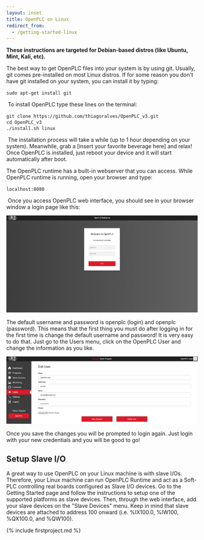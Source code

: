```yaml
---
layout: inset
title: OpenPLC on Linux
redirect_from:
  - /getting-started-linux
---
```


**These instructions are targeted for Debian-based distros (like Ubuntu, Mint, Kali, etc).**

The best way to get OpenPLC files into your system is by using git. Usually, git comes pre-installed on most Linux distros. If for some reason you don't have git installed on your system, you can install it by typing:

```
sudo apt-get install git
```

​
To install OpenPLC type these lines on the terminal:

```
git clone https://github.com/thiagoralves/OpenPLC_v3.git
cd OpenPLC_v3
./install.sh linux
```
​
The installation process will take a while (up to 1 hour depending on your
system). Meanwhile, grab a [insert your favorite beverage here] and relax!
Once OpenPLC is installed, just reboot your device and it will start
automatically after boot.

The OpenPLC runtime has a built-in webserver that you can access. While OpenPLC
runtime is running, open your browser and type:

```
localhost:8080
```
​
Once you access OpenPLC web interface, you should see in your browser window
a login page like this:

![](/runtime/img/login.png)

The default username and password is openplc (login) and openplc (password).
This means that the first thing you must do after logging in for the first
time is change the default username and password! It is very easy to do that.
Just go to the Users menu, click on the OpenPLC User and change the information
as you like.

![](/runtime/img/edituser.png)

Once you save the changes you will be prompted to login again. Just login with your new credentials and you will be good to go!

## Setup Slave I/O

A great way to use OpenPLC on your Linux machine is with slave I/Os. Therefore,
your Linux machine can run OpenPLC Runtime and act as a Soft-PLC controlling
real boards configured as Slave I/O devices. Go to the Getting Started page
and follow the instructions to setup one of the supported platforms as slave
devices. Then, through the web interface, add your slave devices on the
"Slave Devices" menu. Keep in mind that slave devices are attached to address
100 onward (i.e. %IX100.0, %IW100, %QX100.0, and %QW100).

{% include firstproject.md %}
